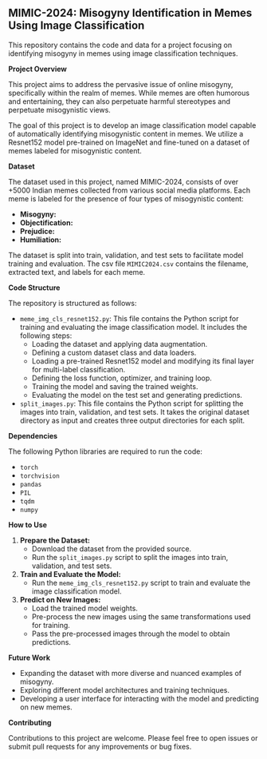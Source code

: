 ## MIMIC-2024: Misogyny Identification in Memes Using Image Classification

This repository contains the code and data for a project focusing on identifying misogyny in memes using image classification techniques.

**Project Overview**

This project aims to address the pervasive issue of online misogyny, specifically within the realm of memes. While memes are often humorous and entertaining, they can also perpetuate harmful stereotypes and perpetuate misogynistic views. 

The goal of this project is to develop an image classification model capable of automatically identifying misogynistic content in memes. We utilize a Resnet152 model pre-trained on ImageNet and fine-tuned on a dataset of memes labeled for misogynistic content.

**Dataset**

The dataset used in this project, named MIMIC-2024, consists of over +5000 Indian memes collected from various social media platforms. Each meme is labeled for the presence of four types of misogynistic content:

* **Misogyny:** 
* **Objectification:** 
* **Prejudice:**
* **Humiliation:** 

The dataset is split into train, validation, and test sets to facilitate model training and evaluation. The csv file `MIMIC2024.csv` contains the filename, extracted text, and labels for each meme.

**Code Structure**

The repository is structured as follows:

* `meme_img_cls_resnet152.py`: This file contains the Python script for training and evaluating the image classification model. It includes the following steps:
    * Loading the dataset and applying data augmentation.
    * Defining a custom dataset class and data loaders.
    * Loading a pre-trained Resnet152 model and modifying its final layer for multi-label classification.
    * Defining the loss function, optimizer, and training loop.
    * Training the model and saving the trained weights.
    * Evaluating the model on the test set and generating predictions.
* `split_images.py`: This file contains the Python script for splitting the images into train, validation, and test sets. It takes the original dataset directory as input and creates three output directories for each split.

**Dependencies**

The following Python libraries are required to run the code:

* `torch`
* `torchvision`
* `pandas`
* `PIL`
* `tqdm`
* `numpy`

**How to Use**

1. **Prepare the Dataset:**
    * Download the dataset from the provided source.
    * Run the `split_images.py` script to split the images into train, validation, and test sets.
2. **Train and Evaluate the Model:**
    * Run the `meme_img_cls_resnet152.py` script to train and evaluate the image classification model.
3. **Predict on New Images:**
    * Load the trained model weights.
    * Pre-process the new images using the same transformations used for training.
    * Pass the pre-processed images through the model to obtain predictions.

**Future Work**

* Expanding the dataset with more diverse and nuanced examples of misogyny.
* Exploring different model architectures and training techniques.
* Developing a user interface for interacting with the model and predicting on new memes.

**Contributing**

Contributions to this project are welcome. Please feel free to open issues or submit pull requests for any improvements or bug fixes.
